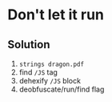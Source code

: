 # Don't let it run

## Solution

1. `strings dragon.pdf`
2. find `/JS` tag
3. dehexify `/JS` block
4. deobfuscate/run/find flag

